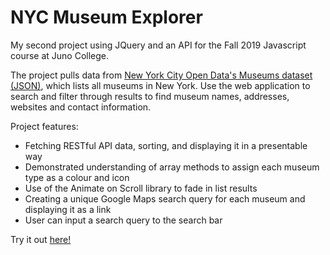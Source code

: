 # NYC Museum Explorer
My second project using JQuery and an API for the Fall 2019 Javascript course at Juno College. 

The project pulls data from <a href="https://dev.socrata.com/foundry/data.cityofnewyork.us/fn6f-htvy">New York City Open Data's Museums dataset (JSON)</a>, which lists all museums in New York. Use the web application to search and filter through results to find museum names, addresses, websites and contact information. 

Project features: 
- Fetching RESTful API data, sorting, and displaying it in a presentable way
- Demonstrated understanding of array methods to assign each museum type as a colour and icon
- Use of the Animate on Scroll library to fade in list results
- Creating a unique Google Maps search query for each museum and displaying it as a link
- User can input a search query to the search bar
 
Try it out <a href="https://nycmuseums.netlify.com">here!</a>

